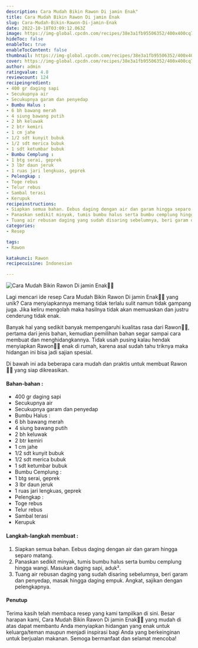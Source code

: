 ```yaml
---
description: Cara Mudah Bikin Rawon Di jamin Enak"
title: Cara Mudah Bikin Rawon Di jamin Enak
slug: Cara-Mudah-Bikin-Rawon-Di-jamin-Enak
date: 2022-10-18T03:09:12.063Z
image: https://img-global.cpcdn.com/recipes/38e3a1fb95506352/400x400cq70/photo.jpg
hideToc: false
enableToc: true
enableTocContent: false
thumbnail: https://img-global.cpcdn.com/recipes/38e3a1fb95506352/400x400cq70/photo.jpg
cover: https://img-global.cpcdn.com/recipes/38e3a1fb95506352/400x400cq70/photo.jpg
author: admin
ratingvalue: 4.8
reviewcount: 124
recipeingredient:
- 400 gr daging sapi
- Secukupnya air
- Secukupnya garam dan penyedap
- Bumbu Halus :
- 6 bh bawang merah
- 4 siung bawang putih
- 2 bh keluwak
- 2 btr kemiri
- 1 cm jahe
- 1/2 sdt kunyit bubuk
- 1/2 sdt merica bubuk
- 1 sdt ketumbar bubuk
- Bumbu Cemplung :
- 1 btg serai, geprek
- 3 lbr daun jeruk
- 1 ruas jari lengkuas, geprek
- Pelengkap :
- Toge rebus
- Telur rebus
- Sambal terasi
- Kerupuk
recipeinstructions:
- Siapkan semua bahan. Eebus daging dengan air dan garam hingga separo matang.
- Panaskan sedikit minyak, tumis bumbu halus serta bumbu cemplung hingga wangi. Masukan daging sapi, aduk².
- Tuang air rebusan daging yang sudah disaring sebelumnya, beri garam dan penyedap, masak hingga daging empuk. Angkat, sajikan dengan pelengkapnya.
categories:
- Resep

tags:
- Rawon

katakunci: Rawon
recipecuisine: Indonesian

---
```


![Cara Mudah Bikin Rawon Di jamin Enak👩‍🍳](https://img-global.cpcdn.com/recipes/38e3a1fb95506352/400x400cq70/photo.jpg)

Lagi mencari ide resep Cara Mudah Bikin Rawon Di jamin Enak👩‍🍳 yang unik? Cara menyiapkannya memang tidak terlalu sulit namun tidak gampang juga. Jika keliru mengolah maka hasilnya tidak akan memuaskan dan justru cenderung tidak enak.

Banyak hal yang sedikit banyak mempengaruhi kualitas rasa dari Rawon👩‍🍳, pertama dari jenis bahan, kemudian pemilihan bahan segar sampai cara membuat dan menghidangkannya. Tidak usah pusing kalau hendak menyiapkan Rawon👩‍🍳 enak di rumah, karena asal sudah tahu triknya maka hidangan ini bisa jadi sajian spesial.

Di bawah ini ada beberapa cara mudah dan praktis untuk membuat Rawon👩‍🍳 yang siap dikreasikan.

<!--inarticleads1-->

#### Bahan-bahan :

- 400 gr daging sapi
- Secukupnya air
- Secukupnya garam dan penyedap
- Bumbu Halus :
- 6 bh bawang merah
- 4 siung bawang putih
- 2 bh keluwak
- 2 btr kemiri
- 1 cm jahe
- 1/2 sdt kunyit bubuk
- 1/2 sdt merica bubuk
- 1 sdt ketumbar bubuk
- Bumbu Cemplung :
- 1 btg serai, geprek
- 3 lbr daun jeruk
- 1 ruas jari lengkuas, geprek
- Pelengkap :
- Toge rebus
- Telur rebus
- Sambal terasi
- Kerupuk

<!--inarticleads2-->

#### Langkah-langkah membuat :

1. Siapkan semua bahan. Eebus daging dengan air dan garam hingga separo matang.
1. Panaskan sedikit minyak, tumis bumbu halus serta bumbu cemplung hingga wangi. Masukan daging sapi, aduk².
1. Tuang air rebusan daging yang sudah disaring sebelumnya, beri garam dan penyedap, masak hingga daging empuk. Angkat, sajikan dengan pelengkapnya.

#### Penutup

Terima kasih telah membaca resep yang kami tampilkan di sini. Besar harapan kami, Cara Mudah Bikin Rawon Di jamin Enak👩‍🍳 yang mudah di atas dapat membantu Anda menyiapkan hidangan yang enak untuk keluarga/teman maupun menjadi inspirasi bagi Anda yang berkeinginan untuk berjualan makanan. Semoga bermanfaat dan selamat mencoba!